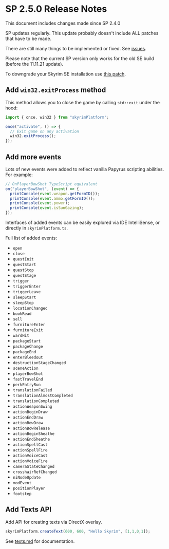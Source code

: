 # SP 2.5.0 Release Notes


This document includes changes made since SP 2.4.0


SP updates regularly. This update probably doesn't include ALL patches that have to be made.

There are still many things to be implemented or fixed. See [issues](https://github.com/skyrim-multiplayer/skymp/issues?q=is%3Aopen+is%3Aissue+label%3Aarea%3Askyrim-platform).

Please note that the current SP version only works for the old SE build (before the 11.11.21 update).

To downgrade your Skyrim SE installation use [this patch](https://www.nexusmods.com/skyrimspecialedition/mods/57618).

## Add `win32.exitProcess` method

This method allows you to close the game by calling `std::exit` under the hood:

```typescript
import { once, win32 } from "skyrimPlatform";

once("activate", () => {
  // Exit game on any activation
  win32.exitProcess();
});
```


## Add more events

Lots of new events were added to reflect vanilla Papyrus scripting abilities. For example:

```typescript
// OnPlayerBowShot TypeScript equivalent
on("playerBowShot", (event) => {
  printConsole(event.weapon.getFormID());
  printConsole(event.ammo.getFormID());
  printConsole(event.power);
  printConsole(event.isSunGazing);
});
```

Interfaces of added events can be easily explored via IDE IntelliSense, or directly in `skyrimPlatform.ts`.

Full list of added events:

- `open`
- `close`
- `questInit`
- `questStart`
- `questStop`
- `questStage`
- `trigger`
- `triggerEnter`
- `triggerLeave`
- `sleepStart`
- `sleepStop`
- `locationChanged`
- `bookRead`
- `sell`
- `furnitureEnter`
- `furnitureExit`
- `wardHit`
- `packageStart`
- `packageChange`
- `packageEnd`
- `enterBleedout`
- `destructionStageChanged`
- `sceneAction`
- `playerBowShot`
- `fastTravelEnd`
- `perkEntryRun`
- `translationFailed`
- `translationAlmostCompleted`
- `translationCompleted`
- `actionWeaponSwing`
- `actionBeginDraw`
- `actionEndDraw`
- `actionBowDraw`
- `actionBowRelease`
- `actionBeginSheathe`
- `actionEndSheathe`
- `actionSpellCast`
- `actionSpellFire`
- `actionVoiceCast`
- `actionVoiceFire`
- `cameraStateChanged`
- `crosshairRefChanged`
- `niNodeUpdate`
- `modEvent`
- `positionPlayer`
- `footstep`


## Add Texts API

Add API for creating texts via DirectX overlay.

```typescript
skyrimPlatform.createText(600, 600, "Hello Skyrim", [1,1,0,1]);
```

See [texts.md](https://github.com/skyrim-multiplayer/skymp/tree/main/docs/skyrim_platform/texts.md) for documentation.


